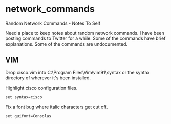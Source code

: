 # network_commands
Random Network Commands - Notes To Self

Need a place to keep notes about random network commands.  I have been posting commands to Twitter for a while.  Some of the commands have brief explanations.  Some of the commands are undocumented.

## VIM
Drop cisco.vim into C:\Program Files\Vim\vim91\syntax or the syntax directory of wherever it's been installed.


Highlight cisco configuration files.
```
set syntax=cisco
```

Fix a font bug where italic characters get cut off.
```
set guifont=Consolas
```
